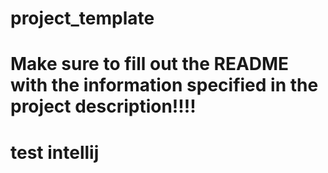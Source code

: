 # project_template
# Make sure to fill out the README with the information specified in the project description!!!!


# test intellij



